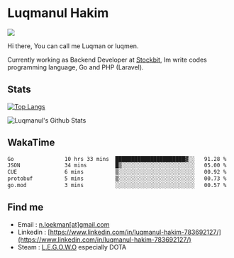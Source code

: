 
# Luqmanul Hakim

![](https://komarev.com/ghpvc/?username=luqman-v1)

Hi there, You can call me Luqman or luqmen.

Currently working as Backend Developer at [Stockbit](https://stockbit.com/), Im write codes programming language, Go and PHP (Laravel).
## Stats

[![Top Langs](https://github-readme-stats.vercel.app/api/top-langs/?username=luqman-v1&layout=compact)](https://github.com/anuraghazra/github-readme-stats)

![Luqmanul's Github Stats](https://github-readme-stats.vercel.app/api?username=luqman-v1&show_icons=true)


## WakaTime 

<!--START_SECTION:waka-->

```txt
Go                10 hrs 33 mins  ██████████████████████▓░░   91.28 %
JSON              34 mins         █▒░░░░░░░░░░░░░░░░░░░░░░░   05.00 %
CUE               6 mins          ▒░░░░░░░░░░░░░░░░░░░░░░░░   00.92 %
protobuf          5 mins          ▒░░░░░░░░░░░░░░░░░░░░░░░░   00.73 %
go.mod            3 mins          ░░░░░░░░░░░░░░░░░░░░░░░░░   00.57 %
```

<!--END_SECTION:waka-->


## Find me 

- Email : [n.loekman[at]gmail.com](mailto:n.loekman@gmail.com)
- Linkedin : [https://www.linkedin.com/in/luqmanul-hakim-783692127/](https://www.linkedin.com/in/luqmanul-hakim-783692127/)
- Steam : [L.E.G.O.W.O](https://steamcommunity.com/id/fuukmans) especially DOTA


